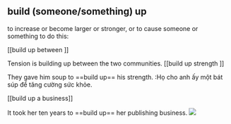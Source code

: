 ## **build (someone/something) up**

to increase or become larger or stronger, or to cause someone or something to do this:

[[build up between ]]

Tension is building up between the two communities. 
[[build up strength ]]

They gave him soup to ==build up== his strength. :Họ cho anh ấy một bát súp để tăng cường sức khỏe.


[[build up a business]]

It took her ten years to ==build up== her publishing business.
![](https://i.imgur.com/r733ief.png)

